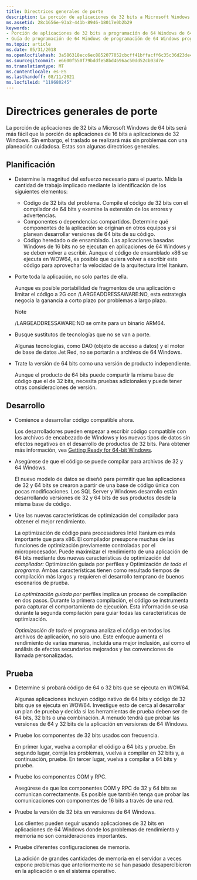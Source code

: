 ```yaml
---
title: Directrices generales de porte
description: La porción de aplicaciones de 32 bits a Microsoft Windows de 64 bits será más fácil que la porción de aplicaciones de 16 bits a aplicaciones de 32 Windows. Sin embargo, el traslado se realizará más sin problemas con una planeación cuidadosa. Estas son algunas directrices generales.
ms.assetid: 28c1656e-93a2-441b-8946-18017e0b2b29
keywords:
- Porción de aplicaciones de 32 bits a programación de 64 Windows de 64 Windows bits
- Guía de programación de 64 Windows de programación de 64 Windows programación, directrices de porte
ms.topic: article
ms.date: 05/31/2018
ms.openlocfilehash: 3a586318ecc6ec8852077052cbcff41bffacff6c35c36d23de4b020ce19f12af
ms.sourcegitcommit: e6600f550f79bddfe58bd4696ac50dd52cb03d7e
ms.translationtype: MT
ms.contentlocale: es-ES
ms.lasthandoff: 08/11/2021
ms.locfileid: "119680245"
---
```

# <a name="general-porting-guidelines"></a>Directrices generales de porte

La porción de aplicaciones de 32 bits a Microsoft Windows de 64 bits será más fácil que la porción de aplicaciones de 16 bits a aplicaciones de 32 Windows. Sin embargo, el traslado se realizará más sin problemas con una planeación cuidadosa. Estas son algunas directrices generales.

## <a name="planning"></a>Planificación

-   Determine la magnitud del esfuerzo necesario para el puerto. Mida la cantidad de trabajo implicado mediante la identificación de los siguientes elementos:
    -   Código de 32 bits del problema. Compile el código de 32 bits con el compilador de 64 bits y examine la extensión de los errores y advertencias.
    -   Componentes o dependencias compartidos. Determine qué componentes de la aplicación se originan en otros equipos y si planean desarrollar versiones de 64 bits de su código.
    -   Código heredado o de ensamblado. Las aplicaciones basadas Windows de 16 bits no se ejecutan en aplicaciones de 64 Windows y se deben volver a escribir. Aunque el código de ensamblado x86 se ejecuta en WOW64, es posible que quiera volver a escribir este código para aprovechar la velocidad de la arquitectura Intel Itanium.
-   Porte toda la aplicación, no solo partes de ella.

    Aunque es posible portabilidad de fragmentos de una aplicación o limitar el código a 2G con /LARGEADDRESSAWARE:NO, esta estrategia negocia la ganancia a corto plazo por problemas a largo plazo.

    > [!Note]  
    > /LARGEADDRESSAWARE:NO se omite para un binario ARM64.

     

-   Busque sustitutos de tecnologías que no se van a porte.

    Algunas tecnologías, como DAO (objeto de acceso a datos) y el motor de base de datos Jet Red, no se portarán a archivos de 64 Windows.

-   Trate la versión de 64 bits como una versión de producto independiente.

    Aunque el producto de 64 bits puede compartir la misma base de código que el de 32 bits, necesita pruebas adicionales y puede tener otras consideraciones de versión.

## <a name="development"></a>Desarrollo

-   Comience a desarrollar código compatible ahora.

    Los desarrolladores pueden empezar a escribir código compatible con los archivos de encabezado de Windows y los nuevos tipos de datos sin efectos negativos en el desarrollo de productos de 32 bits. Para obtener más información, vea [Getting Ready for 64-bit Windows](getting-ready-for-64-bit-windows.md).

-   Asegúrese de que el código se puede compilar para archivos de 32 y 64 Windows.

    El nuevo modelo de datos se diseñó para permitir que las aplicaciones de 32 y 64 bits se crearon a partir de una base de código única con pocas modificaciones. Los SQL Server y Windows desarrollo están desarrollando versiones de 32 y 64 bits de sus productos desde la misma base de código.

-   Use las nuevas características de optimización del compilador para obtener el mejor rendimiento.

    La optimización de código para procesadores Intel Itanium es más importante que para x86. El compilador presupone muchas de las funciones de optimización previamente controladas por el microprocesador. Puede maximizar el rendimiento de una aplicación de 64 bits mediante dos nuevas características de optimización del *compilador:* Optimización guiada por perfiles y Optimización *de todo el programa*. Ambas características tienen como resultado tiempos de compilación más largos y requieren el desarrollo temprano de buenos escenarios de prueba.

    *La optimización guiada por* perfiles implica un proceso de compilación en dos pasos. Durante la primera compilación, el código se instrumenta para capturar el comportamiento de ejecución. Esta información se usa durante la segunda compilación para guiar todas las características de optimización.

    *Optimización de todo* el programa analiza el código en todos los archivos de aplicación, no solo uno. Este enfoque aumenta el rendimiento de varias maneras, incluida una mejor inclusión, así como el análisis de efectos secundarios mejorados y las convenciones de llamada personalizadas.

## <a name="testing"></a>Prueba

-   Determine si probará código de 64 o 32 bits que se ejecuta en WOW64.

    Algunas aplicaciones incluyen código nativo de 64 bits y código de 32 bits que se ejecuta en WOW64. Investigue esto de cerca al desarrollar un plan de prueba y decida si las herramientas de prueba deben ser de 64 bits, 32 bits o una combinación. A menudo tendrá que probar las versiones de 64 y 32 bits de la aplicación en versiones de 64 Windows.

-   Pruebe los componentes de 32 bits usados con frecuencia.

    En primer lugar, vuelva a compilar el código a 64 bits y pruebe. En segundo lugar, corrija los problemas, vuelva a compilar en 32 bits y, a continuación, pruebe. En tercer lugar, vuelva a compilar a 64 bits y pruebe.

-   Pruebe los componentes COM y RPC.

    Asegúrese de que los componentes COM y RPC de 32 y 64 bits se comunican correctamente. Es posible que también tenga que probar las comunicaciones con componentes de 16 bits a través de una red.

-   Pruebe la versión de 32 bits en versiones de 64 Windows.

    Los clientes pueden seguir usando aplicaciones de 32 bits en aplicaciones de 64 Windows donde los problemas de rendimiento y memoria no son consideraciones importantes.

-   Pruebe diferentes configuraciones de memoria.

    La adición de grandes cantidades de memoria en el servidor a veces expone problemas que anteriormente no se han pasado desapercibieron en la aplicación o en el sistema operativo.

 

 





